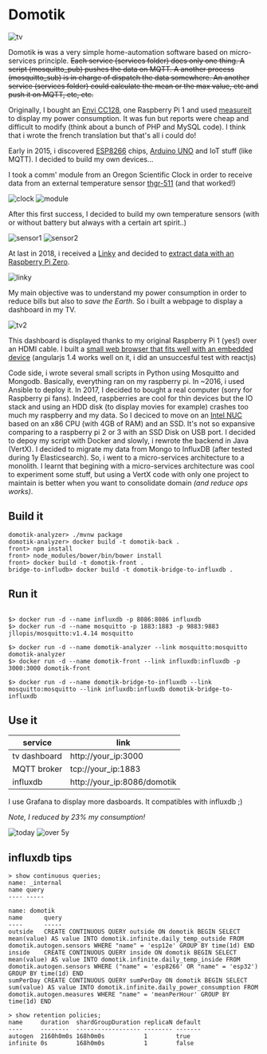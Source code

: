 # Domotik

![tv](extras/tv.png)

Domotik ~~is~~ was a very simple home-automation software based on micro-services principle.
~~Each service (services folder) does only one thing. A script (mosquitto_pub) pushes the data on MQTT.
A another process (mosquitto_sub) is in charge of dispatch the data somewhere.
An another service (services folder) could calculate the mean or the max value, etc and push it on MQTT, etc, etc.~~

Originally, I bought an [Envi CC128](http://www.currentcost.com/product-cc128.html), one Raspberry Pi 1 and used [measureit](https://github.com/lalelunet/measureit/wiki/The-end-of-the-measureit-project-%3F!) to display my power consumption. It was fun but reports were cheap and difficult to modify (think about a bunch of PHP and MySQL code). I think that i wrote the french translation but that's all i could do!

Early in 2015, i discovered [ESP8266](https://fr.wikipedia.org/wiki/ESP8266) chips, [Arduino UNO](https://en.wikipedia.org/wiki/Arduino_Uno) and IoT stuff (like MQTT). I decided to build my own devices…

I took a comm' module from an Oregon Scientific Clock in order to receive data from an external temperature sensor [thgr-511](https://www.disteo-sante.fr/accessoires/1759-thgr-511-sonde-thermo-hygro-.html) (and that worked!)

![clock](extras/oregonscientist.jpg)
![module](extras/communication_module.jpg)

After this first success, I decided to build my own temperature sensors (with or without battery but always with a certain art spirit..)

![sensor1](extras/temp_sensor_1.jpg)
![sensor2](extras/temp_sensor_2.jpg)

At last in 2018, i received a [Linky](https://fr.wikipedia.org/wiki/Linky) and decided to [extract data with an Raspberry Pi Zero](https://github.com/sylvek/linkiki).

![linky](extras/linky.jpg)

My main objective was to understand my power consumption in order to reduce bills but also to *save the Earth*. So i built a webpage to display a dashboard in my TV.

![tv2](extras/tv2.jpg)

This dashboard is displayed thanks to my original Raspberry Pi 1 (yes!) over an HDMI cable. I built a [small web browser that fits well with an embedded device](github.com/sylvek/kiosk-browser/) (angularjs 1.4 works well on it, i did an unsuccesful test with reactjs)

Code side, i wrote several small scripts in Python using Mosquitto and Mongodb. Basically, everything ran on my raspberry pi. In ~2016, i used Ansible to deploy it. In 2017, I decided to bought a real computer (sorry for Raspberry pi fans). Indeed, raspberries are cool for thin devices but the IO stack and using an HDD disk (to display movies for example) crashes too much my raspberry and my data. So I deciced to move on an [Intel NUC](https://en.wikipedia.org/wiki/Next_Unit_of_Computing) based on an x86 CPU (with 4GB of RAM) and an SSD. It's not so expansive comparing to a raspberry pi 2 or 3 with an SSD Disk on USB port.  I decided to depoy my script with Docker and slowly, i rewrote the backend in Java (VertX). I decided to migrate my data from Mongo to InfluxDB (after tested during 1y Elasticsearch). So, i went to a micro-services architecture to a monolith. I learnt that begining with a micro-services architecture was cool to experiment some stuff, but using a VertX code with only one project to maintain is better when you want to consolidate domain _(and reduce ops works)_.

## Build it

```
domotik-analyzer> ./mvnw package
domotik-analyzer> docker build -t domotik-back .
front> npm install
front> node_modules/bower/bin/bower install
front> docker build -t domotik-front .
bridge-to-infludb> docker build -t domotik-bridge-to-influxdb .
```

## Run it

```

$> docker run -d --name influxdb -p 8086:8086 influxdb
$> docker run -d --name mosquitto -p 1883:1883 -p 9883:9883 jllopis/mosquitto:v1.4.14 mosquitto

$> docker run -d --name domotik-analyzer --link mosquitto:mosquitto domotik-analyzer
$> docker run -d --name domotik-front --link influxdb:influxdb -p 3000:3000 domotik-front

$> docker run -d --name domotik-bridge-to-influxdb --link mosquitto:mosquitto --link influxdb:influxdb domotik-bridge-to-influxdb
```

## Use it

| service | link |
|---------|------|
| tv dashboard | http://your_ip:3000 |
| MQTT broker | tcp://your_ip:1883 |
| influxdb | http://your_ip:8086/domotik |

I use Grafana to display more dasboards. It compatibles with influxdb ;)

*Note, I reduced by 23% my consumption!*

![today](extras/grafana_1.png)
![over 5y](extras/grafana_2.png)

## influxdb tips

```
> show continuous queries;
name: _internal
name query
---- -----

name: domotik
name      query
----      -----
outside   CREATE CONTINUOUS QUERY outside ON domotik BEGIN SELECT mean(value) AS value INTO domotik.infinite.daily_temp_outside FROM domotik.autogen.sensors WHERE "name" = 'esp12e' GROUP BY time(1d) END
inside    CREATE CONTINUOUS QUERY inside ON domotik BEGIN SELECT mean(value) AS value INTO domotik.infinite.daily_temp_inside FROM domotik.autogen.sensors WHERE ("name" = 'esp8266' OR "name" = 'esp32') GROUP BY time(1d) END
sumPerDay CREATE CONTINUOUS QUERY sumPerDay ON domotik BEGIN SELECT sum(value) AS value INTO domotik.infinite.daily_power_consumption FROM domotik.autogen.measures WHERE "name" = 'meanPerHour' GROUP BY time(1d) END
```

```
> show retention policies;
name     duration  shardGroupDuration replicaN default
----     --------  ------------------ -------- -------
autogen  2160h0m0s 168h0m0s           1        true
infinite 0s        168h0m0s           1        false
```
